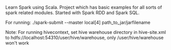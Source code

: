 Learn Spark using Scala.
Project which has basic examples for all sorts of spark related modules.
Started with Spark RDD and Spark SQL.

For running:
 ./spark-submit --master local[4] path_to_jar/jarfilename
 
Note: For running hivecontext, set hive warehouse directory in hive-site.xml to hdfs://localhost:54310/user/hive/warehouse, only /user/hive/warehouse won't work
